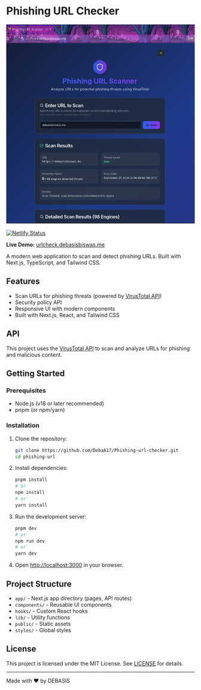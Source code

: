 
# Phishing URL Checker

![Demo](demo.png)


[![Netlify Status](https://api.netlify.com/api/v1/badges/f2313ce1-7cb4-43b4-a455-ea7313519993/deploy-status)](https://app.netlify.com/projects/phishing-url-checkcer/deploys)

**Live Demo:** [urlcheck.debasisbiswas.me](https://urlcheck.debasisbiswas.me)

A modern web application to scan and detect phishing URLs. Built with Next.js, TypeScript, and Tailwind CSS.

## Features
- Scan URLs for phishing threats (powered by [VirusTotal API](https://docs.virustotal.com/docs/api-overview))
- Security policy API
- Responsive UI with modern components
- Built with Next.js, React, and Tailwind CSS


## API

This project uses the [VirusTotal API](https://docs.virustotal.com/docs/api-overview) to scan and analyze URLs for phishing and malicious content.

## Getting Started

### Prerequisites
- Node.js (v18 or later recommended)
- pnpm (or npm/yarn)

### Installation

1. Clone the repository:
   ```bash
   git clone https://github.com/DebaA17/Phishing-url-checker.git
   cd phishing-url
   ```
2. Install dependencies:
   ```bash
   pnpm install
   # or
   npm install
   # or
   yarn install
   ```
3. Run the development server:
   ```bash
   pnpm dev
   # or
   npm run dev
   # or
   yarn dev
   ```
4. Open [http://localhost:3000](http://localhost:3000) in your browser.

## Project Structure
- `app/` - Next.js app directory (pages, API routes)
- `components/` - Reusable UI components
- `hooks/` - Custom React hooks
- `lib/` - Utility functions
- `public/` - Static assets
- `styles/` - Global styles

## License

This project is licensed under the MIT License. See [LICENSE](LICENSE) for details.

---

Made with ❤️ by DEBASIS
